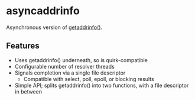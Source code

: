# asyncaddrinfo

Asynchronous version of [getaddrinfo()](http://man7.org/linux/man-pages/man3/getaddrinfo.3.html).

## Features

* Uses getaddrinfo() underneath, so is quirk-compatible
* Configurable number of resolver threads
* Signals completion via a single file descriptor
	* Compatible with select, poll, epoll, or blocking results
* Simple API; splits getaddrinfo() into two functions, with a file descriptor in between
